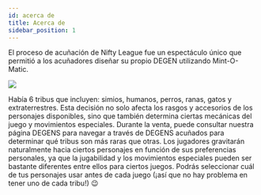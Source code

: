 ```yaml
---
id: acerca de
title: Acerca de
sidebar_position: 1
---
```


El proceso de acuñación de Nifty League fue un espectáculo único que permitió a los acuñadores diseñar su propio DEGEN utilizando Mint-O-Matic.

![](/img/mintomatic.gif)

Había 6 tribus que incluyen: simios, humanos, perros, ranas, gatos y extraterrestres. Esta decisión no solo afecta los rasgos y accesorios de los personajes disponibles, sino que también determina ciertas mecánicas del juego y movimientos especiales. Durante la venta, puede consultar nuestra página DEGENS para navegar a través de DEGENS acuñados para determinar qué tribus son más raras que otras. Los jugadores gravitarán naturalmente hacia ciertos personajes en función de sus preferencias personales, ya que la jugabilidad y los movimientos especiales pueden ser bastante diferentes entre ellos para ciertos juegos. Podrás seleccionar cuál de tus personajes usar antes de cada juego (¡así que no hay problema en tener uno de cada tribu!) 😉
